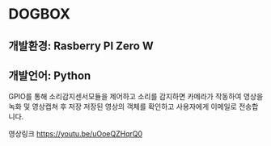 DOGBOX
=============

## 개발환경: Rasberry PI Zero W
## 개발언어: Python

GPIO를 통해 소리감지센서모듈을 제어하고 소리를 감지하면 카메라가 작동하여 영상을 녹화 및 영상캡쳐 후 저장
저장된 영상의 객체를 확인하고 사용자에게 이메일로 전송합니다.

영상링크
https://youtu.be/uOoeQZHqrQ0



